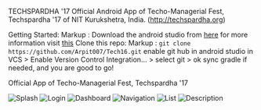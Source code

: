 TECHSPARDHA '17
Official Android App of Techo-Managerial Fest, Techspardha '17 of NIT Kurukshetra, India. (http://techspardha.org)

Getting Started:
Markup : Download the android studio from [here](https://developer.android.com/studio/index.html) for more information visit [this](https://developer.android.com/studio/install.html)
Clone this repo:
Markup : `git clone https://github.com/Arpit007/Tech16.git`
enable git hub in android studio in VCS > Enable Version Control Integration... > select git > ok
sync gradle if needed, and you are good to go!

Official App of Techo-Managerial Fest, Techspardha '17


![Splash](https://lh3.googleusercontent.com/Eo6t49zzIYmNeT4A3klogv37bYl-BXsZSMx6kHarYMhIn-xobBCOguGS0M3T_xNpVw=h900-rw "Splash Screen")
![Login](https://lh3.googleusercontent.com/bcxiaVmA5TUKzdhJcInD9yQ6I9sm4y5tDR9WMeBlCMheYZyaloJpBovKhsZJgCPCHOQ=h900-rw "Login")
![Dashboard](https://lh3.googleusercontent.com/6rS9_DBgr2epMPVLHT18bZ0x4oGM45oHf_EMq_lXWTHEh8G4GStIlLDg3FfxmoTtRc8n=h900-rw "Dashboard")
![Navigation](https://lh3.googleusercontent.com/yRzvkAGi0TymNvPj18ZRkzqg2u6rJ8S90JNw8Cv4-dclvqE2mQBVoYJy6V6M5_wJ3aiD=h900-rw "Navigation")
![List](https://lh3.googleusercontent.com/_hjufgqvpH1lC4g2g0VHic2Bl5g8-gYCcWEuLAfsogsROg_-tMGt1QsqA8uZWuyVwg=h900-rw "Event List")
![Description](https://lh3.googleusercontent.com/HQHZk1GISQyMFqvn_bKggO8QexQoebC3hwm0b202AwnxOQBMGSiV22lRZauDoUi4Ouk=h900-rw "Event Description")